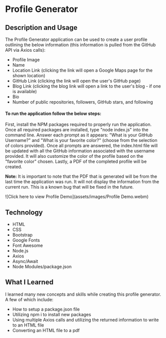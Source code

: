 # Profile Generator
## Description and Usage
The Profile Generator application can be used to create a user profile outlining the below information (this information is pulled from the GitHub API via Axios calls):
* Profile Image
* Name
* Location Link (clicking the link will open a Google Maps page for the shown location)
* GitHub Link (clicking the link will open the user's GitHub page)
* Blog Link (clicking the blog link will open a link to the user's blog - if one is available)
* Bio
* Number of public repositories, followers, GitHub stars, and following

#### To run the application follow the below steps:
First, install the NPM packages required to properly run the application. Once all required packages are installed, type "node index.js" into the command line. Answer each prompt as it appears: "What is your GitHub Username?" and "What is your favorite color?" (choose from the selection of colors provided). Once all prompts are answered, the index.html file will be updated with all the GitHub information associated with the username provided. It will also customize the color of the profile based on the "favorite color" chosen. Lastly, a PDF of the completed profile will be created.

**Note:** It is important to note that the PDF that is generated will be from the last time the application was run. It will not display the information from the current run. This is a known bug that will be fixed in the future.


![Click here to view Profile Demo](assets/images/Profile Demo.webm)


## Technology
* HTML
* CSS
* Bootstrap
* Google Fonts
* Font Awesome
* Node.js
* Axios
* Async/Await
* Node Modules/package.json
  
## What I Learned
I learned many new concepts and skills while creating this profile generator. A few of which include:
* How to setup a package.json file
* Utilizing npm i to install new packages
* Using multiple Axios calls and utilizing the returned information to write to an HTML file
* Converting an HTML file to a pdf
